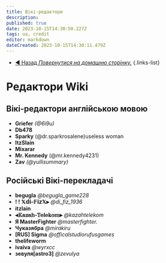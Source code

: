 ```yaml
---
title: Вікі-редактори
description: 
published: true
date: 2023-10-15T14:30:50.227Z
tags: ua, credit
editor: markdown
dateCreated: 2023-10-15T14:30:11.479Z
---
```


- [:arrow_backward: Назад *Повернутися на домашню сторінку.*](/uk/home)
{.links-list}

# Редактори Wiki
## Вікі-редактори англійською мовою
- **Griefer** *(@6i9u)*
- **Db478**
- **Sparky** (@dr.sparkrosalene)useless woman
- **ItzSlain**
- **Mixarar**
- **Mr. Kennedy** (@mr.kennedy4231)
- **Zav** *(@yullisummary)*
## Російські Вікі-перекладачі
- **begugla** *@begugla_game228*
- **! ! 𝕏𝕕𝕚-𝔽𝕚𝕫𝕏⫸** *@di_fiz_1936*
- **itzlain**
- **⫷𝕂𝕒𝕫𝕒𝕙-𝕋𝕖𝕝𝕖𝕜𝕠𝕞⫸** *@kazahtelekom*
- **Я MasterFighter** *@masterfighter.*
- **Чуказябра** *@mirakiru*
- **[RUS] Sigma** *@officalstudiorufusgames*
- **thelifeworm**
- **ivaiva** *@wyrxcc*
- **зевуля[astro3]** *@zevulya*